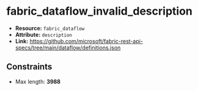 # fabric_dataflow_invalid_description

- **Resource:** `fabric_dataflow`
- **Attribute:** `description`
- **Link:** https://github.com/microsoft/fabric-rest-api-specs/tree/main/dataflow/definitions.json

## Constraints
- Max length: **3988**